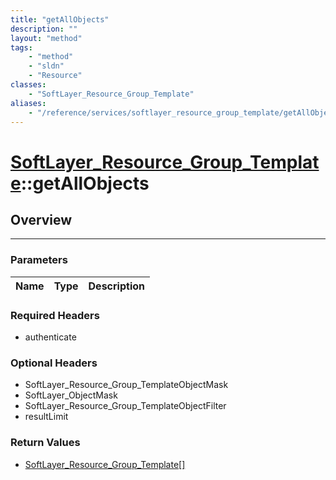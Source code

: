 ```yaml
---
title: "getAllObjects"
description: ""
layout: "method"
tags:
    - "method"
    - "sldn"
    - "Resource"
classes:
    - "SoftLayer_Resource_Group_Template"
aliases:
    - "/reference/services/softlayer_resource_group_template/getAllObjects"
---
```

# [SoftLayer_Resource_Group_Template](/reference/services/SoftLayer_Resource_Group_Template)::getAllObjects





## Overview 


-----

### Parameters 
|Name | Type | Description |
| --- | --- | --- |


### Required Headers
* authenticate


### Optional Headers
* SoftLayer_Resource_Group_TemplateObjectMask
* SoftLayer_ObjectMask
* SoftLayer_Resource_Group_TemplateObjectFilter
* resultLimit

### Return Values
* <a href='/reference/datatypes/SoftLayer_Resource_Group_Template'>SoftLayer_Resource_Group_Template[] </a>




